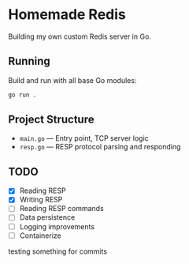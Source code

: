 # Homemade Redis

Building my own custom Redis server in Go.

## Running

Build and run with all base Go modules:

```sh
go run .
```

## Project Structure

- `main.go` — Entry point, TCP server logic
- `resp.go` — RESP protocol parsing and responding

## TODO

- [x] Reading RESP
- [x] Writing RESP
- [ ] Reading RESP commands
- [ ] Data persistence
- [ ] Logging improvements
- [ ] Containerize

testing something for commits